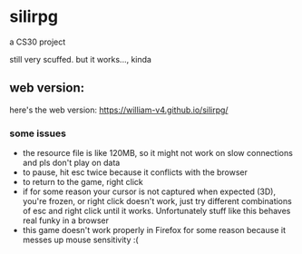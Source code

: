 # silirpg
a CS30 project

still very scuffed. but it works..., kinda

## web version: 
here's the web version: https://william-v4.github.io/silirpg/
### some issues
- the resource file is like 120MB, so it might not work on slow connections and pls don't play on data
- to pause, hit esc twice because it conflicts with the browser
- to return to the game, right click
- if for some reason your cursor is not captured when expected (3D), you're frozen, or right click doesn't work, just try different combinations of esc and right click until it works. Unfortunately stuff like this behaves real funky in a browser
- this game doesn't work properly in Firefox for some reason because it messes up mouse sensitivity :(
